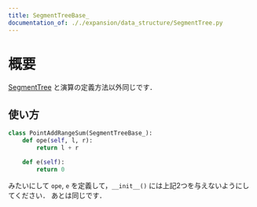 ```yaml
---
title: SegmentTreeBase_
documentation_of: ././expansion/data_structure/SegmentTree.py
---
```


# 概要
[SegmentTree](SegmentTree.md) と演算の定義方法以外同じです．

## 使い方
```Python
class PointAddRangeSum(SegmentTreeBase_):
    def ope(self, l, r):
        return l + r

    def e(self):
        return 0
```
みたいにして `ope`, `e` を定義して，`__init__()` には上記2つを与えないようにしてください．
あとは同じです．
